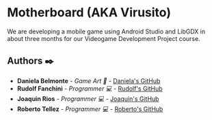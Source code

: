 # Motherboard (AKA Virusito)

We are developing a mobile game using Android Studio and LibGDX in about three months for our Videogame Development Project course.

## Authors :black_nib:

* **Daniela Belmonte** - *Game Art :art:* - [Daniela's GitHub](https://github.com/DanyBelmonte)
* **Rudolf Fanchini** - *Programmer :computer:* - [Rudolf's GitHub](https://github.com/FanchiniRudolf)
* **Joaquin Rios** - *Programmer :computer:* - [Joaquin's GitHub](https://github.com/joaquinrios)
* **Roberto Tellez** - *Programmer :computer:* - [Roberto's GitHub](https://github.com/r7perezyera)
